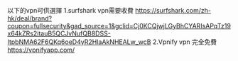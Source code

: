 以下的vpn可供選擇
1.surfshark vpn需要收費
https://surfshark.com/zh-hk/deal/brand?coupon=fullsecurity&gad_source=1&gclid=Cj0KCQjwjLGyBhCYARIsAPqTz19x64kZRs2itauB5QCJvNufQB8DSS-ItpbNMA62F6QKq6oeD4yR2HIaAkNHEALw_wcB
2.Vpnify vpn
完全免費
https://vpnifyapp.com/
